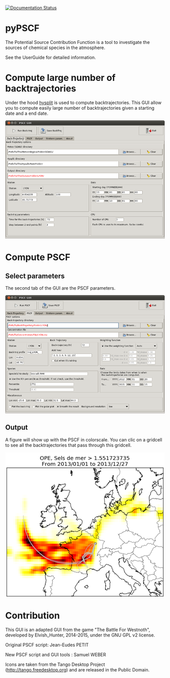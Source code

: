 [![Documentation Status](https://readthedocs.org/projects/pypscf/badge/?version=latest)](http://pypscf.readthedocs.io/en/latest/?badge=latest)

# pyPSCF
The Potential Source Contribution Function is a tool to investigate the sources
of chemical species in the atmosphere.

See the UserGuide for detailed information.

# Compute large number of backtrajectories

Under the hood [hysplit](https://ready.arl.noaa.gov/HYSPLIT.php) is used to
compute backtrajectories. This GUI allow you to compute easily large number of
backtrajectories given a starting date and a end date.

![backtraj](static/img/BackTrajGUI.png)

# Compute PSCF 

## Select parameters 

The second tab of the GUI are the PSCF parameters.

![PSCF](static/img/PSCF.png)

## Output

A figure will show up with the PSCF in colorscale. You can clic on a gridcell to
see all the backtrajectories that pass through this gridcell.

![example](static/img/SeaSalt_BT.png)

# Contribution

This GUI is an adapted GUI from the game "The Battle For Westnoth", developed by
Elvish_Hunter, 2014-2015, under the GNU GPL v2 license.

Original PSCF script: Jean-Eudes PETIT 

New PSCF script and GUI tools : Samuel WEBER

Icons are taken from the Tango Desktop Project (http://tango.freedesktop.org)
and are released in the Public Domain.
